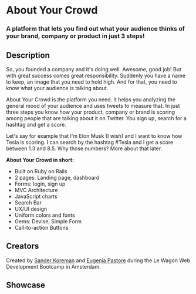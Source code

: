 <h1>About Your Crowd</h1>
<h3>A platform that lets you find out what your audience thinks of your brand, company or product in just 3 steps!</h3>

<h2>Description</h2>

<p> So, you founded a company and it's doing well. Awesome, good job! But with great success comes great responsibility. Suddenly you have a name to keep, an image that you need to hold high. And for that, you need to know what your audience is talking about. </p>
<p> About Your Crowd is the platform you need. It helps you analyzing the general mood of your audience and uses tweets to measure that. In just three steps you know how your product, company or brand is scoring among people that are talking about it on Twitter. You sign up, search for a hashtag and get a score. <p>
  
<p> Let's say for example that I'm Elon Musk (I wish) and I want to know how Tesla is scoring. I can search by the hashtag #Tesla and I get a score between 1.3 and 8.5. Why those numbers? More about that later. <p>
  
<p> 
  
<p> <b>About Your Crowd in short:</b> </p>
<ul>
  <li>Built on Ruby on Rails</li>
  <li>2 pages: Landing page, dashboard</li>
  <li>Forms: login, sign up</li>
  <li>MVC Architecture</li>
  <li>JavaScript charts</li>
  <li>Search Bar</li>
  <li>UX/UI design</li>
  <li>Uniform colors and fonts</li>
  <li>Gems: Devise, Simple Form</li>
  <li>Call-to-action Buttons</li>
</ul>
  
<h2>Creators</h2>
<p>Created by <a href="https://github.com/SanderKoreman">Sander Koreman</a> and <a href="https://github.com/EugyPastore">Eugenia Pastore</a> during the Le Wagon Web Development Bootcamp in Amsterdam.</p>

<h2>Showcase</h2>
